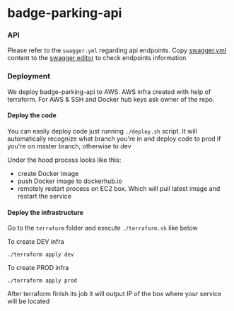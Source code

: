 # badge-parking-api

### API
Please refer to the `swagger.yml` regarding api endpoints. Copy [swagger.yml](https://github.com/maxsakharov/badge-parking-api/blob/dev/swagger.yml) content to the [swagger editor](https://editor.swagger.io/) to check endpoints information

### Deployment
We deploy badge-parking-api to AWS. AWS infra created with help of terraform. For AWS & SSH and Docker hub keys ask owner of the repo.
 
#### Deploy the code
You can easily deploy code just running `./deploy.sh` script. It will automatically recognize what branch you're in and deploy 
code to prod if you're on master branch, otherwise to dev

Under the hood process looks like this:

* create Docker image
* push Docker image to dockerhub.io
* remotely restart process on EC2 box. Which will pull latest image and restart the service
 
#### Deploy the infrastructure
Go to the `terraform` folder and execute `./terraform.sh` like below

To create DEV infra
```
./terraform apply dev
```

To create PROD infra
```
./terraform apply prod
```

After terraform finish its job it will output IP of the box where your service will be located 